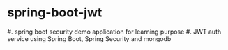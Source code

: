 # spring-boot-jwt 
#. spring boot security demo application for learning purpose
#. JWT auth service using Spring Boot, Spring Security and mongodb

